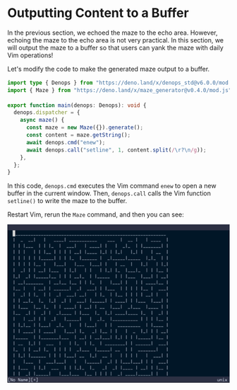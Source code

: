 # Outputting Content to a Buffer

In the previous section, we echoed the maze to the echo area. However, echoing
the maze to the echo area is not very practical. In this section, we will output
the maze to a buffer so that users can yank the maze with daily Vim operations!

Let's modify the code to make the generated maze output to a buffer.

```ts:denops/denops-maze/main.ts
import type { Denops } from "https://deno.land/x/denops_std@v6.0.0/mod.ts";
import { Maze } from "https://deno.land/x/maze_generator@v0.4.0/mod.js";

export function main(denops: Denops): void {
  denops.dispatcher = {
    async maze() {
      const maze = new Maze({}).generate();
      const content = maze.getString();
      await denops.cmd("enew");
      await denops.call("setline", 1, content.split(/\r?\n/g));
    },
  };
}
```

In this code, `denops.cmd` executes the Vim command `enew` to open a new buffer
in the current window. Then, `denops.call` calls the Vim function `setline()` to
write the maze to the buffer.

Restart Vim, rerun the `Maze` command, and then you can see:

![Outputting Content to a Buffer](./img/outputting-content-to-buffer-01.png)
